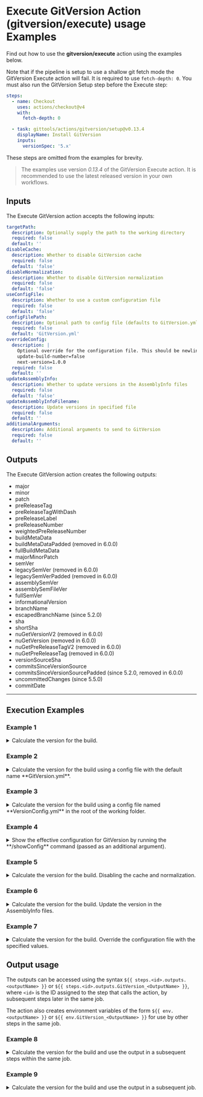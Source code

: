 # Execute GitVersion Action (gitversion/execute) usage Examples

Find out how to use the **gitversion/execute** action using the examples below.

Note that if the pipeline is setup to use a shallow git fetch mode the GitVersion Execute action will fail. It is required to use `fetch-depth: 0`.
You must also run the GitVersion Setup step before the Execute step:

```yaml
steps:
  - name: Checkout
    uses: actions/checkout@v4
    with:
      fetch-depth: 0

  - task: gittools/actions/gitversion/setup@v0.13.4
    displayName: Install GitVersion
    inputs:
      versionSpec: '5.x'
```

These steps are omitted from the examples for brevity.

> The examples use version _0.13.4_ of the GitVersion Execute action.  It is recommended to use the latest released version in your own workflows.

## Inputs

The Execute GitVersion action accepts the following inputs:

```yaml
targetPath:
  description: Optionally supply the path to the working directory
  required: false
  default: ''
disableCache:
  description: Whether to disable GitVersion cache
  required: false
  default: 'false'
disableNormalization:
  description: Whether to disable GitVersion normalization
  required: false
  default: 'false'
useConfigFile:
  description: Whether to use a custom configuration file
  required: false
  default: 'false'
configFilePath:
  description: Optional path to config file (defaults to GitVersion.yml)
  required: false
  default: 'GitVersion.yml'
overrideConfig:
  description: |
    Optional override for the configuration file. This should be newline-separated key-value pairs, e.g.:
    update-build-number=false
    next-version=1.0.0
  required: false
  default: ''
updateAssemblyInfo:
  description: Whether to update versions in the AssemblyInfo files
  required: false
  default: 'false'
updateAssemblyInfoFilename:
  description: Update versions in specified file
  required: false
  default: ''
additionalArguments:
  description: Additional arguments to send to GitVersion
  required: false
  default: ''
```

## Outputs

The Execute GitVersion action creates the following outputs:

- major
- minor
- patch
- preReleaseTag
- preReleaseTagWithDash
- preReleaseLabel
- preReleaseNumber
- weightedPreReleaseNumber
- buildMetaData
- buildMetaDataPadded (removed in 6.0.0)
- fullBuildMetaData
- majorMinorPatch
- semVer
- legacySemVer (removed in 6.0.0)
- legacySemVerPadded (removed in 6.0.0)
- assemblySemVer
- assemblySemFileVer
- fullSemVer
- informationalVersion
- branchName
- escapedBranchName (since 5.2.0)
- sha
- shortSha
- nuGetVersionV2 (removed in 6.0.0)
- nuGetVersion (removed in 6.0.0)
- nuGetPreReleaseTagV2 (removed in 6.0.0)
- nuGetPreReleaseTag (removed in 6.0.0)
- versionSourceSha
- commitsSinceVersionSource
- commitsSinceVersionSourcePadded (since 5.2.0, removed in 6.0.0)
- uncommittedChanges (since 5.5.0)
- commitDate
---

## Execution Examples

### Example 1

<details>
  <summary>Calculate the version for the build.</summary>

```yaml
steps:
  # gittools/actions/gitversion/setup@v0.13.4 action omitted for brevity.

  - name: Determine Version
    uses: gittools/actions/gitversion/execute@v0.13.4
```
</details>

### Example 2

<details>
  <summary>Calculate the version for the build using a config file with the default name **GitVersion.yml**.</summary>

```yaml
steps:
  - name: Determine Version
    uses: gittools/actions/gitversion/execute@v0.13.4
    with:
      useConfigFile: true
```

Example contents of **GitVersion.yml**:

```yaml
mode: Mainline
branches:
  master:
    regex: ^latest$
  pull-request:
    tag: pr
```
</details>

### Example 3

<details>
  <summary>Calculate the version for the build using a config file named **VersionConfig.yml** in the root of the working folder.</summary>

```yaml
steps:
  # gittools/actions/gitversion/setup@v0.13.4 action omitted for brevity.

  - name: Determine Version
    uses: gittools/actions/gitversion/execute@v0.13.4
    with:
      useConfigFile: true
      configFilePath: VersionConfig.yml
```
</details>

### Example 4

<details>
  <summary>Show the effective configuration for GitVersion by running the **/showConfig** command (passed as an additional argument).</summary>

```yaml
steps:
  # gittools/actions/gitversion/setup@v0.13.4 action omitted for brevity.

  - name: Display GitVersion config
    uses: gittools/actions/gitversion/execute@v0.13.4
    with:
      useConfigFile: true
      additionalArguments: '/showConfig'
```
</details>

### Example 5

<details>
  <summary>Calculate the version for the build. Disabling the cache and normalization.</summary>

```yaml
steps:
  # gittools/actions/gitversion/setup@v0.13.4 action omitted for brevity.

  - name: Determine Version
    uses: gittools/actions/gitversion/execute@v0.13.4
    with:
      disableCache: true
      disableNormalization: true
```
</details>

### Example 6

<details>
  <summary>Calculate the version for the build. Update the version in the AssemblyInfo files.</summary>

```yaml
steps:
  # gittools/actions/gitversion/setup@v0.13.4 action omitted for brevity.

  - name: Determine Version
    uses: gittools/actions/gitversion/execute@v0.13.4
    with:
      updateAssemblyInfo: true
```
</details>

### Example 7

<details>
  <summary>Calculate the version for the build. Override the configuration file with the specified values.</summary>

```yaml
steps:
  # gittools/actions/gitversion/setup@v0.13.4 action omitted for brevity.

  - name: Determine Version
    uses: gittools/actions/gitversion/execute@v0.13.4
    with:
      overrideConfig: |
        update-build-number=false
        next-version=1.0.0
```
</details>

## Output usage

The outputs can be accessed using the syntax `${{ steps.<id>.outputs.<outputName> }}` or `${{ steps.<id>.outputs.GitVersion_<OutputName> }}`, where `<id>` is the ID assigned to the step that calls the action, by subsequent steps later in the same job.

The action also creates environment variables of the form `${{ env.<outputName> }}` or `${{ env.GitVersion_<OutputName> }}` for use by other steps in the same job.

### Example 8

<details>
  <summary>Calculate the version for the build and use the output in a subsequent steps within the same job.</summary>

```yaml
jobs:
  GitVersion_v5_same_job:
    name: GitVersion v5 (same job)
    runs-on: ubuntu-latest
    steps:
      - name: Checkout
        uses: actions/checkout@v4
        with:
          fetch-depth: 0

      - name: Install GitVersion
        uses: gittools/actions/gitversion/setup@v0.13.4
        with:
          versionSpec: '5.x'

      - name: Determine Version
        id: version_step # step id used as reference for output values
        uses: gittools/actions/gitversion/execute@v0.13.4

      - run: |
          echo "FullSemVer (env.fullSemVer)            : ${{ env.fullSemVer }}"
        name: Display GitVersion variables (without prefix)

      - run: |
          echo "FullSemVer (env.GitVersion_FullSemVer) : ${{ env.GitVersion_FullSemVer }}"
        name: Display GitVersion variables (with prefix)

      - run: |
          echo "FullSemVer (steps.version_step.outputs.fullSemVer)            : ${{ steps.version_step.outputs.fullSemVer }}"
        name: Display GitVersion outputs (step output without prefix)

      - run: |
          echo "FullSemVer (steps.version_step.outputs.GitVersion_FullSemVer) : ${{ steps.version_step.outputs.GitVersion_FullSemVer }}"
        name: Display GitVersion outputs (step output with prefix)

      - run: |
          echo "FullSemVer (env.myvar_fullSemVer)            : ${{ env.myvar_fullSemVer }}"
        name: Display mapped local env (outputs without prefix)
        env:
          myvar_fullSemVer: ${{ steps.version_step.outputs.fullSemVer }}

      - run: |
          echo "FullSemVer (env.myvar_GitVersion_FullSemVer) : ${{ env.myvar_GitVersion_FullSemVer }}"
        name: Display mapped local env (outputs with prefix)
        env:
          myvar_GitVersion_FullSemVer: ${{ steps.version_step.outputs.GitVersion_FullSemVer }}

      - run: |
          echo "FullSemVer (env.myvar_fullSemVer)            : $env:myvar_fullSemVer"
        name: Display mapped local env (pwsh - outputs without prefix)
        shell: pwsh
        env:
          myvar_fullSemVer: ${{ steps.version_step.outputs.fullSemVer }}

      - run: |
          echo "FullSemVer (env.myvar_GitVersion_FullSemVer) : $env:myvar_GitVersion_FullSemVer"
        name: Display mapped local env (pwsh - outputs with prefix)
        shell: pwsh
        env:
          myvar_GitVersion_FullSemVer: ${{ steps.version_step.outputs.GitVersion_FullSemVer }}

      - run: |
          echo "FullSemVer (myvar_fullSemVer)            : $myvar_fullSemVer"
        name: Display mapped local env (bash - outputs without prefix)
        shell: bash
        env:
          myvar_fullSemVer: ${{ steps.version_step.outputs.fullSemVer }}

      - run: |
          echo "FullSemVer (myvar_GitVersion_FullSemVer) : $myvar_GitVersion_FullSemVer"
        name: Display mapped local env (bash - outputs with prefix)
        shell: bash
        env:
          myvar_GitVersion_FullSemVer: ${{ steps.version_step.outputs.GitVersion_FullSemVer }}
```
</details>

### Example 9

<details>
  <summary>Calculate the version for the build and use the output in a subsequent job.</summary>

```yaml
jobs:
  GitVersion_v5_cross_job:
    name: GitVersion v5 (cross job)
    runs-on: ubuntu-latest
    outputs:
      branchName: ${{ steps.version_step.outputs.branchName }}
      fullSemVer: ${{ steps.version_step.outputs.fullSemVer }}

      GitVersion_BranchName: ${{ steps.version_step.outputs.GitVersion_BranchName }}
      GitVersion_FullSemVer: ${{ steps.version_step.outputs.GitVersion_FullSemVer }}
    steps:
      - name: Checkout
        uses: actions/checkout@v4
        with:
          fetch-depth: 0

      - name: Install GitVersion
        uses: gittools/actions/gitversion/setup@v0.13.4
        with:
          versionSpec: '5.x'

      - name: Determine Version
        id: version_step # step id used as reference for output values
        uses: gittools/actions/gitversion/execute@v0.13.4

  GitVersion_v5_cross_job_consumer_without_prefix:
    name: GitVersion v5 (cross job consumer) - without prefix
    needs: GitVersion_v5_cross_job
    runs-on: ubuntu-latest
    if: contains(needs.GitVersion_v5_cross_job.outputs['branchName'], 'main')
    env:
      myvar_fullSemVer: ${{ needs.GitVersion_v5_cross_job.outputs.fullSemVer }}
    steps:
      - run: |
          echo "FullSemVer (env:myvar_fullSemVer)   : $env:myvar_fullSemVer"
        name: Use job variables (pwsh - outputs without prefix)
        shell: pwsh

      - run: |
          echo "FullSemVer (env:localvar_fullSemVer): $env:localvar_fullSemVer"
        name: Use local env mapped from output (pwsh - outputs without prefix)
        shell: pwsh
        env:
          localvar_fullSemVer: ${{ needs.GitVersion_v5_cross_job.outputs.fullSemVer }}

      - run: |
          echo "FullSemVer (env:localvar_fullSemVer)   : $env:localvar_fullSemVer"
        name: Use local env mapped from job variables (pwsh - outputs without prefix)
        shell: pwsh
        env:
          localvar_fullSemVer: ${{ env.myvar_fullSemVer }}

      - run: |
          echo "FullSemVer (needs.GitVersion_v5_cross_job.outputs.fullSemVer) : ${{ needs.GitVersion_v5_cross_job.outputs.fullSemVer }}"
        name: Use direct output from previous job (pwsh - outputs without prefix)
        shell: pwsh

      - run: |
          echo "FullSemVer (myvar_fullSemVer)   : $myvar_fullSemVer"
        name: Use job variables (bash - outputs without prefix)
        shell: bash

      - run: |
          echo "FullSemVer (localvar_fullSemVer): $localvar_fullSemVer"
        name: Use local env mapped from output (bash - outputs without prefix)
        shell: bash
        env:
          localvar_fullSemVer: ${{ needs.GitVersion_v5_cross_job.outputs.fullSemVer }}

      - run: |
          echo "FullSemVer (localvar_fullSemVer)   : $localvar_fullSemVer"
        name: Use local env mapped from job variables (bash - outputs without prefix)
        shell: bash
        env:
          localvar_fullSemVer: ${{ env.myvar_fullSemVer }}

      - run: |
          echo "FullSemVer (needs.GitVersion_v5_cross_job.outputs.fullSemVer) : ${{ needs.GitVersion_v5_cross_job.outputs.fullSemVer }}"
        name: Use direct output from previous job (bash - outputs without prefix)
        shell: bash

  GitVersion_v5_cross_job_consumer_with_prefix:
    name: GitVersion v5 (cross job consumer) - with prefix
    needs: GitVersion_v5_cross_job
    runs-on: ubuntu-latest
    if: contains(needs.GitVersion_v5_cross_job.outputs['GitVersion_BranchName'], 'main')
    env:
      myvar_GitVersion_FullSemVer: ${{ needs.GitVersion_v5_cross_job.outputs.GitVersion_FullSemVer }}
    steps:
      - run: |
          echo "FullSemVer (env:myvar_GitVersion_FullSemVer)   : $env:myvar_GitVersion_FullSemVer"
        name: Use job variables (pwsh - outputs without prefix)
        shell: pwsh

      - run: |
          echo "FullSemVer (env:localvar_fullSemVer): $env:localvar_fullSemVer"
        name: Use local env mapped from output (pwsh - outputs without prefix)
        shell: pwsh
        env:
          localvar_fullSemVer: ${{ needs.GitVersion_v5_cross_job.outputs.GitVersion_FullSemVer }}

      - run: |
          echo "FullSemVer (env:localvar_fullSemVer)   : $env:localvar_fullSemVer"
        name: Use local env mapped from job variables (pwsh - outputs without prefix)
        shell: pwsh
        env:
          localvar_fullSemVer: ${{ env.myvar_GitVersion_FullSemVer }}

      - run: |
          echo "FullSemVer (needs.GitVersion_v5_cross_job.outputs.GitVersion_FullSemVer) : ${{ needs.GitVersion_v5_cross_job.outputs.GitVersion_FullSemVer }}"
        name: Use direct output from previous job (pwsh - outputs without prefix)
        shell: pwsh

      - run: |
          echo "FullSemVer (myvar_GitVersion_FullSemVer)   : $myvar_GitVersion_FullSemVer"
        name: Use job variables (bash - outputs without prefix)
        shell: bash

      - run: |
          echo "FullSemVer (localvar_fullSemVer): $localvar_fullSemVer"
        name: Use local env mapped from output (bash - outputs without prefix)
        shell: bash
        env:
          localvar_fullSemVer: ${{ needs.GitVersion_v5_cross_job.outputs.GitVersion_FullSemVer }}

      - run: |
          echo "FullSemVer (localvar_fullSemVer)   : $localvar_fullSemVer"
        name: Use local env mapped from job variables (bash - outputs without prefix)
        shell: bash
        env:
          localvar_fullSemVer: ${{ env.myvar_GitVersion_FullSemVer }}

      - run: |
          echo "FullSemVer (needs.GitVersion_v5_cross_job.outputs.GitVersion_FullSemVer) : ${{ needs.GitVersion_v5_cross_job.outputs.GitVersion_FullSemVer }}"
        name: Use direct output from previous job (bash - outputs without prefix)
        shell: bash
```
</details>
